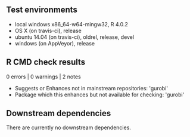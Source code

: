 ## Test environments
* local windows x86_64-w64-mingw32, R 4.0.2
* OS X (on travis-ci), release
* ubuntu 14.04 (on travis-ci), oldrel, release, devel
* windows (on AppVeyor), release 


## R CMD check results

0 errors | 0 warnings | 2 notes

* Suggests or Enhances not in mainstream repositories: 'gurobi'
* Package which this enhances but not available for checking: 'gurobi'


## Downstream dependencies
There are currently no downstream dependencies.
